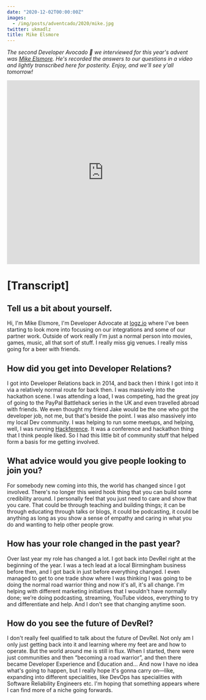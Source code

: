 ```yaml
---
date: "2020-12-02T00:00:00Z"
images:
  - /img/posts/adventcado/2020/mike.jpg
twitter: ukmadlz
title: Mike Elsmore
---
```


_The second Developer Avocado 🥑 we interviewed for this year's advent was [Mike Elsmore](https://twitter.com/ukmadlz). He's recorded the answers to our questions in a video and lightly transcribed here for posterity. Enjoy, and we'll see y'all tomorrow!_

<iframe width="100%" height="480" src="https://www.youtube.com/embed/kN6iLFLlGbI?controls=0" frameborder="0" allow="accelerometer; autoplay; clipboard-write; encrypted-media; gyroscope; picture-in-picture" allowfullscreen></iframe>

# [Transcript]

## Tell us a bit about yourself.

Hi, I'm Mike Elsmore, I'm Developer Advocate at [logz.io](https://logz.io/) where I've been starting to look more into focusing on our integrations and some of our partner work. Outside of work really I'm just a normal person into movies, games, music, all that sort of stuff. I really miss gig venues. I really miss going for a beer with friends.

## How did you get into Developer Relations?

I got into Developer Relations back in 2014, and back then I think I got into it via a relatively normal route for back then. I was massively into the hackathon scene. I was attending a load, I was competing, had the great joy of going to the PayPal Battlehack series in the UK and even travelled abroad with friends. We even thought my friend Jake would be the one who got the developer job, not me, but that's beside the point. I was also massively into my local Dev community. I was helping to run some meetups, and helping, well, I was running [Hackference](https://2018.hackference.co.uk/). It was a conference and hackathon thing that I think people liked. So I had this little bit of community stuff that helped form a basis for me getting involved.

## What advice would you give people looking to join you?
For somebody new coming into this, the world has changed since I got involved. There's no longer this weird hook thing that you can build some credibility around. I personally feel that you just need to care and show that you care. That could be through teaching and building things; it can be through educating through talks or blogs, it could be podcasting, it could be anything as long as you show a sense of empathy and caring in what you do and wanting to help other people grow.

## How has your role changed in the past year?

Over last year my role has changed a lot. I got back into DevRel right at the beginning of the year. I was a tech lead at a local Birmingham business before then, and I got back in just before everything changed. I even managed to get to one trade show where I was thinking I was going to be doing the normal road warrior thing and now it's all, it's all change. I'm helping with different marketing initiatives that I wouldn't have normally done; we’re doing podcasting, streaming, YouTube videos, everything to try and differentiate and help. And I don't see that changing anytime soon.

## How do you see the future of DevRel?

I don't really feel qualified to talk about the future of DevRel. Not only am I only just getting back into it and learning where my feet are and how to operate. But the world around me is still in flux. When I started, there were just communities and then “becoming a road warrior”, and then there became Developer Experience and Education and... And now I have no idea what's going to happen, but I really hope it's gonna carry on—like, expanding into different specialities, like DevOps has specialities with Software Reliability Engineers etc. I'm hoping that something appears where I can find more of a niche going forwards.

